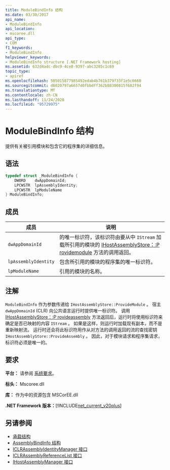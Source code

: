 ```yaml
---
title: ModuleBindInfo 结构
ms.date: 03/30/2017
api_name:
- ModuleBindInfo
api_location:
- mscoree.dll
api_type:
- COM
f1_keywords:
- ModuleBindInfo
helpviewer_keywords:
- ModuleBindInfo structure [.NET Framework hosting]
ms.assetid: 632d4adc-dbc9-4ce8-9397-abc3285c1c69
topic_type:
- apiref
ms.openlocfilehash: 505015877985492edab4b761b379f33f1e5c6660
ms.sourcegitcommit: d8020797a6657d0fbbdff362b80300815f682f94
ms.translationtype: MT
ms.contentlocale: zh-CN
ms.lasthandoff: 11/24/2020
ms.locfileid: "95729975"
---
```

# <a name="modulebindinfo-structure"></a>ModuleBindInfo 结构

提供有关被引用模块和包含它的程序集的详细信息。  
  
## <a name="syntax"></a>语法  
  
```cpp  
typedef struct _ModuleBindInfo {  
    DWORD    dwAppDomainId;  
    LPCWSTR  lpAssemblyIdentity;  
    LPCWSTR  lpModuleName  
} ModuleBindInfo;  
```  
  
## <a name="members"></a>成员  
  
|成员|说明|  
|------------|-----------------|  
|`dwAppDomainId`|的唯一标识符，该标识符由要从中 `IStream` 加载所引用的模块的 [IHostAssemblyStore：:P rovidemodule](ihostassemblystore-providemodule-method.md) 方法的调用返回。|  
|`lpAssemblyIdentity`|包含所引用的模块的程序集的唯一标识符。|  
|`lpModuleName`|引用的模块的名称。|  
  
## <a name="remarks"></a>注解  

 `ModuleBindInfo` 作为参数传递给 `IHostAssemblyStore::ProvideModule` 。 宿主 `dwAppDomainId` (CLR) 向公共语言运行时提供唯一标识符。 调用 [IHostAssemblyStore：:P rovideassembly](ihostassemblystore-provideassembly-method.md) 方法返回后，运行时将使用标识符来确定是否已映射的内容 `IStream` 。 如果是这样，则运行时加载现有副本，而不是重新映射流。 运行时还会将此标识符用作从对方法的调用返回的流的查找密钥 `IHostAssemblyStore::ProvideAssembly` 。 因此，对于模块请求和程序集请求，标识符必须是唯一的。  
  
## <a name="requirements"></a>要求  

 **平台：** 请参阅 [系统要求](../../get-started/system-requirements.md)。  
  
 **标头：** Mscoree.dll  
  
 **库：** 作为中的资源包含 MSCorEE.dll  
  
 **.NET Framework 版本：**[!INCLUDE[net_current_v20plus](../../../../includes/net-current-v20plus-md.md)]  
  
## <a name="see-also"></a>另请参阅

- [承载结构](hosting-structures.md)
- [AssemblyBindInfo 结构](assemblybindinfo-structure.md)
- [ICLRAssemblyIdentityManager 接口](iclrassemblyidentitymanager-interface.md)
- [ICLRAssemblyReferenceList 接口](iclrassemblyreferencelist-interface.md)
- [IHostAssemblyManager 接口](ihostassemblymanager-interface.md)
